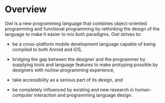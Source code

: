 # Overview

Owl is a new programming language that combines object-oriented
programming and functional programming by rethinking the design of the
language to make it easier to mix both paradigms.  Owl strives to:

- be a cross-platform mobile development language capable of being
  compiled to both Anroid and iOS,

- bridging the gap between the designer and the programmer by
  supplying tools and language features to make protyping possible by
  designers with no/low programming experience, 

- take accessibility as a serious part of its design, and

- be completely influenced by existing and new research in
  human-computer interaction and programming language design.